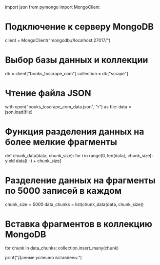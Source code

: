 import json
from pymongo import MongoClient

# Подключение к серверу MongoDB
client = MongoClient("mongodb://localhost:27017/")

# Выбор базы данных и коллекции
db = client["books_toscrape_com"]
collection = db["scrape"]

# Чтение файла JSON
with open("books_toscrape_com_data.json", "r") as file:
    data = json.load(file)


# Функция разделения данных на более мелкие фрагменты
def chunk_data(data, chunk_size):
    for i in range(0, len(data), chunk_size):
        yield data[i : i + chunk_size]


# Разделение данных на фрагменты по 5000 записей в каждом
chunk_size = 5000
data_chunks = list(chunk_data(data, chunk_size))

# Вставка фрагментов в коллекцию MongoDB
for chunk in data_chunks:
    collection.insert_many(chunk)

print("Данные успешно вставлены.")

